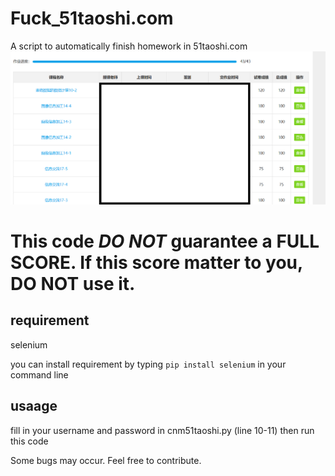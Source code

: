 # Fuck_51taoshi.com
A script to automatically finish homework in 51taoshi.com
![image](https://github.com/RealFakeAccount/Fuck_51taoshi.com/blob/master/sample.png)

# This code *DO NOT* guarantee a FULL SCORE. If this score matter to you, DO NOT use it. 

## requirement
selenium

you can install requirement by typing `pip install selenium` in your command line

## usaage
fill in your username and password in cnm51taoshi.py (line 10-11)
then run this code

Some bugs may occur. Feel free to contribute.
